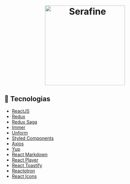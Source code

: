 <h1 align="center">
    <img alt="Serafine" src="https://universidade.serafine.com.br/static/media/logo.7dd80909.svg" width="250px" />
    <br />
</h1>

## :rocket: Tecnologias
- [ReactJS](https://pt-br.reactjs.org/docs/getting-started.html)
- [Redux](https://redux.js.org/introduction/getting-started)
- [Redux Saga](https://github.com/redux-saga/redux-saga)
- [Immer](https://github.com/immerjs/immer)
- [Unform](https://unform.dev/)
- [Styled Components](https://styled-components.com/)
- [Axios](https://github.com/axios/axios)
- [Yup](https://github.com/jquense/yup)
- [React Markdown](https://github.com/rexxars/react-markdown)
- [React Player](https://www.npmjs.com/package/react-player)
- [React Toastify](https://github.com/fkhadra/react-toastify)
- [Reactotron](https://github.com/infinitered/reactotron)
- [React Icons](https://react-icons.netlify.com/#/)
